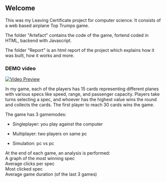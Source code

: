 ## Welcome

This was my Leaving Certificate project for computer science.
It consists of a web based airplane Top Trumps game.

The folder "Artefact" contains the code of the game, fortend coded in HTML, backend with Javascript.

The folder "Report" is an html report of the project which explains how it was built, how it works and more.

### DEMO video
<a href="https://www.youtube.com/watch?v=vTv7H5bYkkY" target="_blank"><img src="https://img.youtube.com/vi/vTv7H5bYkkY/0.jpg" alt="Video Preview"></a>

In my game, each of the players has 15 cards representing different planes with various specs like speed, range, and passenger capacity. Players take turns selecting a spec, and whoever has the highest value wins the round and collects the cards. The first player to reach 30 cards wins the game.

The game has 3 gamemodes:

- Singleplayer: you play against the computer
  
- Multiplayer: two players on same pc
  
- Simulation: pc vs pc
  
At the end of each game, an analysis is performed:<br>
A graph of the most winning spec<br>
Average clicks per spec<br>
Most clicked spec<br>
Average game duration (of the last 3 games)

